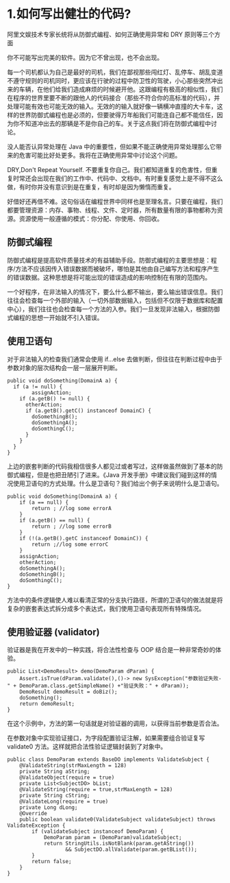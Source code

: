 # 1.如何写出健壮的代码?

阿里文娱技术专家长统将从防御式编程、如何正确使用异常和 DRY 原则等三个方面

你不可能写出完美的软件。因为它不曾出现，也不会出现。

每一个司机都认为自己是最好的司机，我们在鄙视那些闯红灯、乱停车、胡乱变道不遵守规则的司机同时，更应该在行驶的过程中防卫性的驾驶，小心那些突然冲出来的车辆，在他们给我们造成麻烦的时候避开他。这跟编程有极高的相似性，我们在程序的世界里要不断的跟他人的代码接合（那些不符合你的高标准的代码），并处理可能有效也可能无效的输入。无效的的输入就好像一辆横冲直撞的大卡车，这样的世界防御式编程也是必须的，但要驶得万年船我们可能连自己都不能信任，因为你不知道冲出去的那辆是不是你自己的车。关于这点我们将在防御式编程中讨论。

没人能否认异常处理在 Java 中的重要性，但如果不能正确使用异常处理那么它带来的危害可能比好处更多。我将在正确使用异常中讨论这个问题。

DRY,Don't Repeat Yourself. 不要重复你自己。我们都知道重复的危害性，但重复时常还会出现在我们的工作中、代码中、文档中。有时重复感觉上是不得不这么做，有时你并没有意识到是在重复，有时却是因为懒惰而重复。

好借好还再借不难。这句俗话在编程世界中同样也是至理名言。只要在编程，我们都要管理资源：内存、事物、线程、文件、定时器，所有数量有限的事物都称为资源。资源使用一般遵循的模式：你分配、你使用、你回收。

## 防御式编程
防御式编程是提高软件质量技术的有益辅助手段。防御式编程的主要思想是：程序/方法不应该因传入错误数据而被破坏，哪怕是其他由自己编写方法和程序产生的错误数据。这种思想是将可能出现的错误造成的影响控制在有限的范围内。

一个好程序，在非法输入的情况下，要么什么都不输出，要么输出错误信息。我们往往会检查每一个外部的输入（一切外部数据输入，包括但不仅限于数据库和配置中心），我们往往也会检查每一个方法的入参。我们一旦发现非法输入，根据防御式编程的思想一开始就不引入错误。

## 使用卫语句
对于非法输入的检查我们通常会使用 if…else 去做判断，但往往在判断过程中由于参数对象的层次结构会一层一层展开判断。


```
public void doSomething(DomainA a) {
  if (a != null) {
        assignAction;
    if (a.getB() != null) {
      otherAction;
      if (a.getB().getC() instanceof DomainC) {
        doSomethingB();
        doSomethingA();
        doSomthingC();
      }
    }
  }
}
```
上边的嵌套判断的代码我相信很多人都见过或者写过，这样做虽然做到了基本的防御式编程，但是也把丑陋引了进来。《Java 开发手册》中建议我们碰到这样的情况使用卫语句的方式处理。什么是卫语句？我们给出个例子来说明什么是卫语句。


```
public void doSomething(DomainA a) {
    if (a == null) {
        return ; //log some errorA
    }
    if (a.getB() == null) {
        return ; //log some errorB
    }
    if (!(a.getB().getC instanceof DomainC)) {
        return ;//log some errorC
    }
    assignAction;
    otherAction;
    doSomethingA();
    doSomethingB();
    doSomthingC();
}
```
方法中的条件逻辑使人难以看清正常的分支执行路径，所谓的卫语句的做法就是将复杂的嵌套表达式拆分成多个表达式，我们使用卫语句表现所有特殊情况。
## 使用验证器 (validator)
验证器是我在开发中的一种实践，将合法性检查与 OOP 结合是一种非常奇妙的体验。


```
public List<DemoResult> demo(DemoParam dParam) {
    Assert.isTrue(dParam.validate(),()-> new SysException("参数验证失败-" + DemoParam.class.getSimpleName() +"验证失败：" + dParam));
    DemoResult demoResult = doBiz();
    doSomething();
    return demoResult;
}
```
在这个示例中，方法的第一句话就是对验证器的调用，以获得当前参数是否合法。

在参数对象中实现验证接口，为字段配置验证注解，如果需要组合验证复写 validate0 方法。这样就把合法性验证逻辑封装到了对象中。


```
public class DemoParam extends BaseDO implements ValidateSubject {
    @ValidateString(strMaxLength = 128)
    private String aString;
    @ValidateObject(require = true)
    private List<SubjectDO> bList;
    @ValidateString(require = true,strMaxLength = 128)
    private String cString;
    @ValidateLong(require = true)
    private Long dLong;
    @Override
    public boolean validate0(ValidateSubject validateSubject) throws ValidateException {
        if (validateSubject instanceof DemoParam) {
            DemoParam param = (DemoParam)validateSubject;
            return StringUtils.isNotBlank(param.getAString())
                   && SubjectDO.allValidate(param.getBList());
        }
        return false;
    }
}
```


